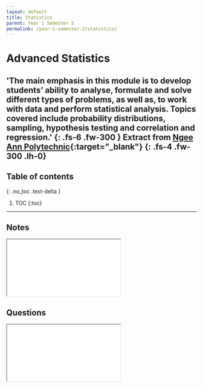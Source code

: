 ```yaml
---
layout: default
title: Statistics
parent: Year 1 Semester 2
permalink: /year-1-semester-2/statistics/
---
```

# Advanced Statistics

'The main emphasis in this module is to develop students’ ability to analyse, formulate and solve different types of problems, as well as, to work with data and perform statistical analysis. Topics covered include probability distributions, sampling, hypothesis testing and correlation and regression.'
{: .fs-6 .fw-300 }
Extract from [Ngee Ann Polytechnic](https://www.np.edu.sg/ict/Pages/it-syllabus.aspx){:target="_blank"}
{: .fs-4 .fw-300 .lh-0}
---
<link rel="stylesheet" type="text/css" media="all" href="../../css.css" />

## Table of contents
{: .no_toc .text-delta }

1. TOC
{:toc}

---

## Notes
<iframe src="../../src/AS_notes.pdf" class="pdf"></iframe>

## Questions
<iframe src="../../src/AS_question.pdf" class="pdf"></iframe>